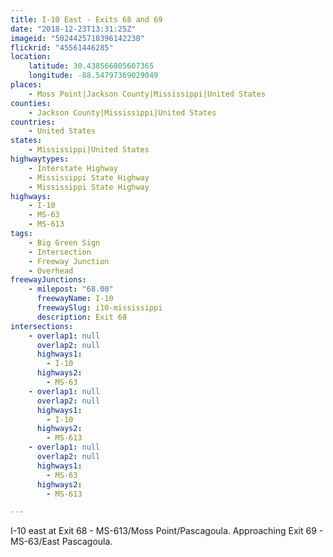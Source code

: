 ```yaml
---
title: I-10 East - Exits 68 and 69
date: "2018-12-23T13:31:25Z"
imageid: "5024425718396142238"
flickrid: "45561446285"
location:
    latitude: 30.438566805607365
    longitude: -88.54797369029049
places:
    - Moss Point|Jackson County|Mississippi|United States
counties:
    - Jackson County|Mississippi|United States
countries:
    - United States
states:
    - Mississippi|United States
highwaytypes:
    - Interstate Highway
    - Mississippi State Highway
    - Mississippi State Highway
highways:
    - I-10
    - MS-63
    - MS-613
tags:
    - Big Green Sign
    - Intersection
    - Freeway Junction
    - Overhead
freewayJunctions:
    - milepost: "68.00"
      freewayName: I-10
      freewaySlug: i10-mississippi
      description: Exit 68
intersections:
    - overlap1: null
      overlap2: null
      highways1:
        - I-10
      highways2:
        - MS-63
    - overlap1: null
      overlap2: null
      highways1:
        - I-10
      highways2:
        - MS-613
    - overlap1: null
      overlap2: null
      highways1:
        - MS-63
      highways2:
        - MS-613

---
```

I-10 east at Exit 68 - MS-613/Moss Point/Pascagoula.  Approaching Exit 69 - MS-63/East Pascagoula.